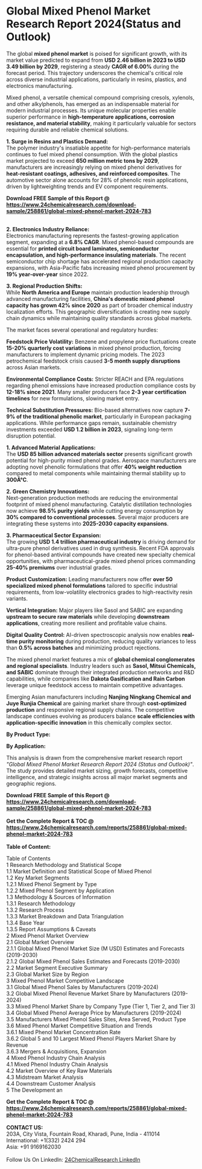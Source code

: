 <h1>Global Mixed Phenol Market Research Report 2024(Status and Outlook)</h1><p>The global <strong>mixed phenol market</strong> is poised for significant growth, with its market value predicted to expand from <strong>USD 2.46 billion in 2023 to USD 3.49 billion by 2029</strong>, registering a steady <strong>CAGR of 6.00%</strong> during the forecast period. This trajectory underscores the chemical's critical role across diverse industrial applications, particularly in resins, plastics, and electronics manufacturing.</p><p>Mixed phenol, a versatile chemical compound comprising cresols, xylenols, and other alkylphenols, has emerged as an indispensable material for modern industrial processes. Its unique molecular properties enable superior performance in <strong>high-temperature applications, corrosion resistance, and material stability</strong>, making it particularly valuable for sectors requiring durable and reliable chemical solutions.</p><p><strong>1. Surge in Resins and Plastics Demand:</strong><br>
The polymer industry's insatiable appetite for high-performance materials continues to fuel mixed phenol consumption. With the global plastics market projected to exceed <strong>650 million metric tons by 2029</strong>, manufacturers are increasingly relying on mixed phenol derivatives for <strong>heat-resistant coatings, adhesives, and reinforced composites</strong>. The automotive sector alone accounts for 28% of phenolic resin applications, driven by lightweighting trends and EV component requirements.</p><div><b>Download FREE Sample of this Report @ 
            <a href="https://www.24chemicalresearch.com/download-sample/258861/global-mixed-phenol-market-2024-783">
            https://www.24chemicalresearch.com/download-sample/258861/global-mixed-phenol-market-2024-783</a></b></div><br><p><strong>2. Electronics Industry Reliance:</strong><br>
Electronics manufacturing represents the fastest-growing application segment, expanding at a <strong>6.8% CAGR</strong>. Mixed phenol-based compounds are essential for <strong>printed circuit board laminates, semiconductor encapsulation, and high-performance insulating materials</strong>. The recent semiconductor chip shortage has accelerated regional production capacity expansions, with Asia-Pacific fabs increasing mixed phenol procurement by <strong>19% year-over-year</strong> since 2022.</p><p><strong>3. Regional Production Shifts:</strong><br>
While <strong>North America and Europe</strong> maintain production leadership through advanced manufacturing facilities, <strong>China's domestic mixed phenol capacity has grown 42% since 2020</strong> as part of broader chemical industry localization efforts. This geographic diversification is creating new supply chain dynamics while maintaining quality standards across global markets.</p><p>The market faces several operational and regulatory hurdles:</p><p><strong>Feedstock Price Volatility:</strong> Benzene and propylene price fluctuations create <strong>15-20% quarterly cost variations</strong> in mixed phenol production, forcing manufacturers to implement dynamic pricing models. The 2023 petrochemical feedstock crisis caused <strong>3-5 month supply disruptions</strong> across Asian markets.</p><p><strong>Environmental Compliance Costs:</strong> Stricter REACH and EPA regulations regarding phenol emissions have increased production compliance costs by <strong>12-18% since 2021</strong>. Many smaller producers face <strong>2-3 year certification timelines</strong> for new formulations, slowing market entry.</p><p><strong>Technical Substitution Pressures:</strong> Bio-based alternatives now capture <strong>7-9% of the traditional phenolic market</strong>, particularly in European packaging applications. While performance gaps remain, sustainable chemistry investments exceeded <strong>USD 1.2 billion in 2023</strong>, signaling long-term disruption potential.</p><p><strong>1. Advanced Material Applications:</strong><br>
The <strong>USD 85 billion advanced materials sector</strong> presents significant growth potential for high-purity mixed phenol grades. Aerospace manufacturers are adopting novel phenolic formulations that offer <strong>40% weight reduction</strong> compared to metal components while maintaining thermal stability up to <strong>300Â°C</strong>.</p><p><strong>2. Green Chemistry Innovations:</strong><br>
Next-generation production methods are reducing the environmental footprint of mixed phenol manufacturing. Catalytic distillation technologies now achieve <strong>98.5% purity yields</strong> while cutting energy consumption by <strong>30% compared to conventional processes</strong>. Several major producers are integrating these systems into <strong>2025-2030 capacity expansions</strong>.</p><p><strong>3. Pharmaceutical Sector Expansion:</strong><br>
The growing <strong>USD 1.4 trillion pharmaceutical industry</strong> is driving demand for ultra-pure phenol derivatives used in drug synthesis. Recent FDA approvals for phenol-based antiviral compounds have created new specialty chemical opportunities, with pharmaceutical-grade mixed phenol prices commanding <strong>25-40% premiums</strong> over industrial grades.</p><p><strong>Product Customization:</strong> Leading manufacturers now offer <strong>over 50 specialized mixed phenol formulations</strong> tailored to specific industrial requirements, from low-volatility electronics grades to high-reactivity resin variants.</p><p><strong>Vertical Integration:</strong> Major players like Sasol and SABIC are expanding <strong>upstream to secure raw materials</strong> while developing <strong>downstream applications</strong>, creating more resilient and profitable value chains.</p><p><strong>Digital Quality Control:</strong> AI-driven spectroscopic analysis now enables <strong>real-time purity monitoring</strong> during production, reducing quality variances to less than <strong>0.5% across batches</strong> and minimizing product rejections.</p><p>The mixed phenol market features a mix of <strong>global chemical conglomerates and regional specialists</strong>. Industry leaders such as <strong>Sasol, Mitsui Chemicals, and SABIC</strong> dominate through their integrated production networks and R&amp;D capabilities, while companies like <strong>Dakota Gasification and Rain Carbon</strong> leverage unique feedstock access to maintain competitive advantages.</p><p>Emerging Asian manufacturers including <strong>Nanjing Ningkang Chemical and Juye Runjia Chemical</strong> are gaining market share through <strong>cost-optimized production</strong> and responsive regional supply chains. The competitive landscape continues evolving as producers balance <strong>scale efficiencies with application-specific innovation</strong> in this chemically complex sector.</p><p><strong>By Product Type:</strong></p><p><strong>By Application:</strong></p><p>This analysis is drawn from the comprehensive market research report <em>"Global Mixed Phenol Market Research Report 2024 (Status and Outlook)"</em>. The study provides detailed market sizing, growth forecasts, competitive intelligence, and strategic insights across all major market segments and geographic regions.</p><div><b>Download FREE Sample of this Report @ 
            <a href="https://www.24chemicalresearch.com/download-sample/258861/global-mixed-phenol-market-2024-783">
            https://www.24chemicalresearch.com/download-sample/258861/global-mixed-phenol-market-2024-783</a></b></div><br><div><b>Get the Complete Report & TOC @ 
            <a href="https://www.24chemicalresearch.com/reports/258861/global-mixed-phenol-market-2024-783">
            https://www.24chemicalresearch.com/reports/258861/global-mixed-phenol-market-2024-783</a></b></div><br>
            <b>Table of Content:</b><p>Table of Contents<br />
1 Research Methodology and Statistical Scope<br />
1.1 Market Definition and Statistical Scope of Mixed Phenol<br />
1.2 Key Market Segments<br />
1.2.1 Mixed Phenol Segment by Type<br />
1.2.2 Mixed Phenol Segment by Application<br />
1.3 Methodology & Sources of Information<br />
1.3.1 Research Methodology<br />
1.3.2 Research Process<br />
1.3.3 Market Breakdown and Data Triangulation<br />
1.3.4 Base Year<br />
1.3.5 Report Assumptions & Caveats<br />
2 Mixed Phenol Market Overview<br />
2.1 Global Market Overview<br />
2.1.1 Global Mixed Phenol Market Size (M USD) Estimates and Forecasts (2019-2030)<br />
2.1.2 Global Mixed Phenol Sales Estimates and Forecasts (2019-2030)<br />
2.2 Market Segment Executive Summary<br />
2.3 Global Market Size by Region<br />
3 Mixed Phenol Market Competitive Landscape<br />
3.1 Global Mixed Phenol Sales by Manufacturers (2019-2024)<br />
3.2 Global Mixed Phenol Revenue Market Share by Manufacturers (2019-2024)<br />
3.3 Mixed Phenol Market Share by Company Type (Tier 1, Tier 2, and Tier 3)<br />
3.4 Global Mixed Phenol Average Price by Manufacturers (2019-2024)<br />
3.5 Manufacturers Mixed Phenol Sales Sites, Area Served, Product Type<br />
3.6 Mixed Phenol Market Competitive Situation and Trends<br />
3.6.1 Mixed Phenol Market Concentration Rate<br />
3.6.2 Global 5 and 10 Largest Mixed Phenol Players Market Share by Revenue<br />
3.6.3 Mergers & Acquisitions, Expansion<br />
4 Mixed Phenol Industry Chain Analysis<br />
4.1 Mixed Phenol Industry Chain Analysis<br />
4.2 Market Overview of Key Raw Materials<br />
4.3 Midstream Market Analysis<br />
4.4 Downstream Customer Analysis<br />
5 The Development an</p><div><b>Get the Complete Report & TOC @ 
            <a href="https://www.24chemicalresearch.com/reports/258861/global-mixed-phenol-market-2024-783">
            https://www.24chemicalresearch.com/reports/258861/global-mixed-phenol-market-2024-783</a></b></div><br><b>CONTACT US:</b><br>
            203A, City Vista, Fountain Road, Kharadi, Pune, India - 411014<br>
            International: +1(332) 2424 294<br>
            Asia: +91 9169162030 <br><br>
            Follow Us On LinkedIn: <a href="https://www.linkedin.com/company/24chemicalresearch/">24ChemicalResearch LinkedIn</a>